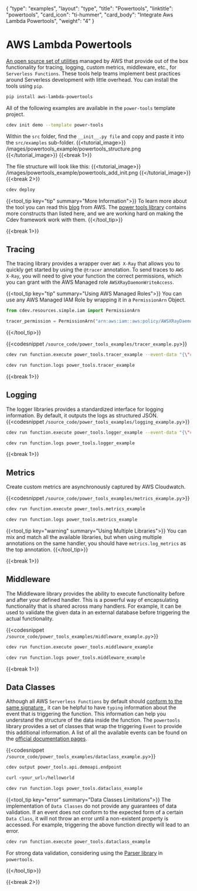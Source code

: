 {
    "type": "examples",
    "layout": "type",
    "title": "Powertools",
    "linktitle": "powertools",
    "card_icon": "ti-hummer",
    "card_body": "Integrate Aws Lambda Powertools",
    "weight": "4"
}

# AWS Lambda Powertools
[An open source set of utilities](https://awslabs.github.io/aws-lambda-powertools-python/latest/) managed by AWS that provide out of the box functionality for tracing, logging, custom metrics, middleware, etc., for `Serverless Functions`. These tools help teams implement best practices around Serverless development with little overhead. You can install the tools using `pip`.
```bash
pip install aws-lambda-powertools
```
All of the following examples are available in the `power-tools` template project. 
```bash
cdev init demo --template power-tools
```
Within the `src` folder, find the `__init__.py file` and copy and paste it into the `src/examples` sub-folder.
{{<tutorial_image>}}
/images/powertools_example/powertools_structure.png
{{</tutorial_image>}}
{{<break 1>}}

The file structure will look like this:
{{<tutorial_image>}}
/images/powertools_example/powertools_add_init.png
{{</tutorial_image>}}
{{<break 2>}}

```bash
cdev deploy
```

{{<tool_tip key="tip" summary="More Information">}}
To learn more about the tool you can read this [blog](https://aws.amazon.com/blogs/opensource/simplifying-serverless-best-practices-with-lambda-powertools/) from AWS. The [power tools library](https://awslabs.github.io/aws-lambda-powertools-python/latest) contains more constructs than listed here, and we are working hard on making the Cdev framework work with them.
{{</tool_tip>}}


{{<break 1>}}
## Tracing
The tracing library provides a wrapper over `AWS X-Ray` that allows you to quickly get started by using the `@tracer` annotation. To send traces to `AWS X-Ray`, you will need to give your function the correct permissions, which you can grant with the AWS Managed role `AWSXRayDaemonWriteAccess`. 

{{<tool_tip key="tip" summary="Using AWS Managed Roles">}}
You can use any AWS Managed IAM Role by wrapping it in a `PermissionArn` Object.
```python
from cdev.resources.simple.iam import PermissionArn

tracer_permission = PermissionArn("arn:aws:iam::aws:policy/AWSXRayDaemonWriteAccess")
```
{{</tool_tip>}}


{{<codesnippet `/source_code/power_tools_examples/tracer_example.py`>}}

```bash
cdev run function.execute power_tools.tracer_example --event-data "{\"charge_id\":\"123\"}"
```

```bash
cdev run function.logs power_tools.tracer_example
```


{{<break 1>}}
## Logging
The logger libraries provides a standardized interface for logging information. By default, it outputs the logs as structured JSON.
{{<codesnippet `/source_code/power_tools_examples/logging_example.py`>}}

```bash
cdev run function.execute power_tools.logger_example --event-data "{\"charge_id\":\"123\"}"
```

```bash
cdev run function.logs power_tools.logger_example
```


{{<break 1>}}
## Metrics
Create custom metrics are asynchronously captured by AWS Cloudwatch. 

{{<codesnippet `/source_code/power_tools_examples/metrics_example.py`>}}

```bash
cdev run function.execute power_tools.metrics_example
```

```bash
cdev run function.logs power_tools.metrics_example
```

{{<tool_tip key="warning" summary="Using Multiple Libraries">}}
You can mix and match all the available libraries, but when using multiple annotations on the same handler, you should have `metrics.log_metrics` as the top annotation. 
{{</tool_tip>}}


{{<break 1>}}
## Middleware
The Middleware library provides the ability to execute functionality before and after your defined handler. This is a powerful way of encapsulating functionality that is shared across many handlers. For example, it can be used to validate the given data in an external database before triggering the actual functionality. 

{{<codesnippet `/source_code/power_tools_examples/middleware_example.py`>}}

```bash
cdev run function.execute power_tools.middleware_example
```

```bash
cdev run function.logs power_tools.middleware_example
```

{{<break 1>}}
## Data Classes
Although all AWS `Serverless Functions` by default should [conform to the same signature ](https://docs.aws.amazon.com/lambda/latest/dg/python-handler.html), it can be helpful to have `typing` information about the event that is triggering the function. This information can help you understand the structure of the data inside the function. The `powertools` library provides a set of classes that wrap the triggering `Event` to provide this additional information. A list of all the available events can be found on the [official documentation pages](https://docs.aws.amazon.com/lambda/latest/dg/python-handler.html).

{{<codesnippet `/source_code/power_tools_examples/dataclass_example.py`>}}

```bash
cdev output power_tools.api.demoapi.endpoint
```

```bash
curl <your_url>/helloworld
```

```bash
cdev run function.logs power_tools.dataclass_example
```

{{<tool_tip key="error" summary="Data Classes Limitations">}}
The implementation of `Data Classes` do not provide any guarantees of data validation. If an event does not conform to the expected form of a certain `Data Class`, it will not throw an error until a non-existent property is accessed. For example, triggering the above function directly will lead to an error.

```bash
cdev run function.execute power_tools.dataclass_example
```
For strong data validation, considering using the [Parser library](https://awslabs.github.io/aws-lambda-powertools-python/latest/utilities/parser/) in `powertools`.

{{</tool_tip>}}


{{<break 2>}}
